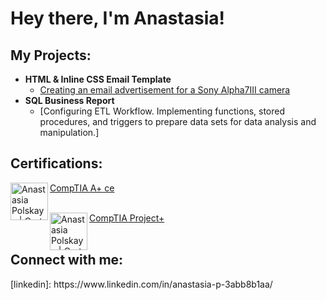 <h1>Hey there, I'm Anastasia!</h1>

<h2>My Projects:</h2>

- <b>HTML & Inline CSS Email Template</b>
  - [Creating an email advertisement for a Sony Alpha7III camera](https://github.com/Anastasia1130/HTML-Email-Template-For-Sony)
- <b>SQL Business Report</b>
  - [Configuring ETL Workflow. Implementing functions, stored procedures, and triggers to prepare data sets for data analysis and manipulation.]
<h2>Certifications:</h2>

[CompTIA A+ ce](https://www.credly.com/badges/0864f804-690d-43cf-af5f-fd5f1154965e/public_url) <img align="left" alt="Anastasia Polskaya | Cert Img" width="60px" src="https://i.ibb.co/GpPXJm6/comptia-a-ce-certification-1.png"/><br>
<br>



[CompTIA Project+](https://www.credly.com/badges/aad684e8-9f1a-4dd6-ae80-a3c3a5363cf8/public_url) <img align="left" alt="Anastasia Polskaya | Cert Img" width="60px" src="https://i.ibb.co/XZk5167/comptia-project-certification-5.png"/><br>
<br>





<h2> Connect with me:</h2>
[linkedin]: https://www.linkedin.com/in/anastasia-p-3abb8b1aa/
